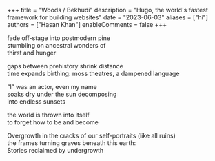 +++
title = "Woods / Bekhudi"
description = "Hugo, the world's fastest framework for building websites"
date = "2023-06-03"
aliases = ["hi"]
authors = ["Hasan Khan"]
enableComments = false
+++

fade off-stage into postmodern pine \
stumbling on ancestral wonders of \
thirst and hunger

gaps between prehistory shrink distance \
time expands birthing: moss theatres, a dampened language

“I” was an actor, even my name \
soaks dry under the sun decomposing \
into endless sunsets

the world is thrown into itself \
to forget how to be and become

Overgrowth in the cracks of our self-portraits (like all ruins) \
the frames turning graves beneath this earth: \
Stories reclaimed by undergrowth 